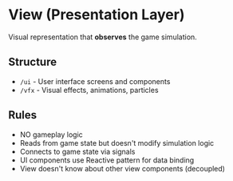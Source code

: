 # View (Presentation Layer)

Visual representation that **observes** the game simulation.

## Structure

- `/ui` - User interface screens and components
- `/vfx` - Visual effects, animations, particles

## Rules

- NO gameplay logic
- Reads from game state but doesn't modify simulation logic
- Connects to game state via signals
- UI components use Reactive pattern for data binding
- View doesn't know about other view components (decoupled)
